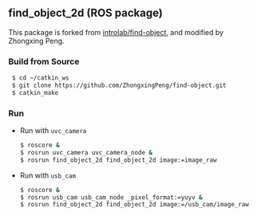 ## find_object_2d (ROS package)

This package is forked from [introlab/find-object](https://github.com/introlab/find-object), and modified by Zhongxing Peng.

### Build from Source
```bash
 $ cd ~/catkin_ws
 $ git clone https://github.com/ZhongxingPeng/find-object.git
 $ catkin_make
```

### Run
- Run with `uvc_camera` 
    ```bash
    $ roscore &
    $ rosrun uvc_camera uvc_camera_node &
    $ rosrun find_object_2d find_object_2d image:=image_raw
    ```
- Run with `usb_cam`
    ```bash
    $ roscore &
    $ rosrun usb_cam usb_cam_node _pixel_format:=yuyv &
    $ rosrun find_object_2d find_object_2d image:=/usb_cam/image_raw
    ```
